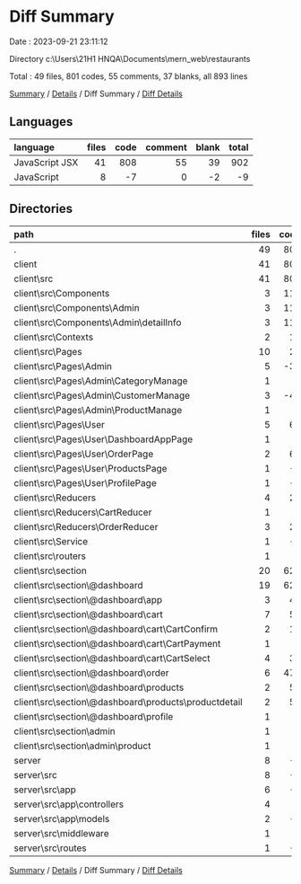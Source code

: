 # Diff Summary

Date : 2023-09-21 23:11:12

Directory c:\\Users\\21H1 HNQA\\Documents\\mern_web\\restaurants

Total : 49 files,  801 codes, 55 comments, 37 blanks, all 893 lines

[Summary](results.md) / [Details](details.md) / Diff Summary / [Diff Details](diff-details.md)

## Languages
| language | files | code | comment | blank | total |
| :--- | ---: | ---: | ---: | ---: | ---: |
| JavaScript JSX | 41 | 808 | 55 | 39 | 902 |
| JavaScript | 8 | -7 | 0 | -2 | -9 |

## Directories
| path | files | code | comment | blank | total |
| :--- | ---: | ---: | ---: | ---: | ---: |
| . | 49 | 801 | 55 | 37 | 893 |
| client | 41 | 808 | 55 | 39 | 902 |
| client\\src | 41 | 808 | 55 | 39 | 902 |
| client\\src\\Components | 3 | 114 | 35 | 6 | 155 |
| client\\src\\Components\\Admin | 3 | 114 | 35 | 6 | 155 |
| client\\src\\Components\\Admin\\detailInfo | 3 | 114 | 35 | 6 | 155 |
| client\\src\\Contexts | 2 | 13 | 0 | 2 | 15 |
| client\\src\\Pages | 10 | 28 | 1 | 5 | 34 |
| client\\src\\Pages\\Admin | 5 | -32 | -2 | 2 | -32 |
| client\\src\\Pages\\Admin\\CategoryManage | 1 | 6 | -7 | 0 | -1 |
| client\\src\\Pages\\Admin\\CustomerManage | 3 | -44 | 4 | 1 | -39 |
| client\\src\\Pages\\Admin\\ProductManage | 1 | 6 | 1 | 1 | 8 |
| client\\src\\Pages\\User | 5 | 60 | 3 | 3 | 66 |
| client\\src\\Pages\\User\\DashboardAppPage | 1 | 3 | 0 | -1 | 2 |
| client\\src\\Pages\\User\\OrderPage | 2 | 63 | 4 | 4 | 71 |
| client\\src\\Pages\\User\\ProductsPage | 1 | -1 | 0 | 0 | -1 |
| client\\src\\Pages\\User\\ProfilePage | 1 | -5 | -1 | 0 | -6 |
| client\\src\\Reducers | 4 | 23 | 0 | 1 | 24 |
| client\\src\\Reducers\\CartReducer | 1 | 1 | 0 | 0 | 1 |
| client\\src\\Reducers\\OrderReducer | 3 | 22 | 0 | 1 | 23 |
| client\\src\\Service | 1 | -4 | 0 | 0 | -4 |
| client\\src\\routers | 1 | 6 | 0 | 0 | 6 |
| client\\src\\section | 20 | 628 | 19 | 25 | 672 |
| client\\src\\section\\@dashboard | 19 | 624 | 15 | 24 | 663 |
| client\\src\\section\\@dashboard\\app | 3 | 40 | 6 | 6 | 52 |
| client\\src\\section\\@dashboard\\cart | 7 | 53 | 0 | 2 | 55 |
| client\\src\\section\\@dashboard\\cart\\CartConfirm | 2 | 19 | 0 | 1 | 20 |
| client\\src\\section\\@dashboard\\cart\\CartPayment | 1 | 4 | 0 | 0 | 4 |
| client\\src\\section\\@dashboard\\cart\\CartSelect | 4 | 30 | 0 | 1 | 31 |
| client\\src\\section\\@dashboard\\order | 6 | 478 | 12 | 18 | 508 |
| client\\src\\section\\@dashboard\\products | 2 | 51 | -4 | -1 | 46 |
| client\\src\\section\\@dashboard\\products\\productdetail | 2 | 51 | -4 | -1 | 46 |
| client\\src\\section\\@dashboard\\profile | 1 | 2 | 1 | -1 | 2 |
| client\\src\\section\\admin | 1 | 4 | 4 | 1 | 9 |
| client\\src\\section\\admin\\product | 1 | 4 | 4 | 1 | 9 |
| server | 8 | -7 | 0 | -2 | -9 |
| server\\src | 8 | -7 | 0 | -2 | -9 |
| server\\src\\app | 6 | -7 | 0 | -2 | -9 |
| server\\src\\app\\controllers | 4 | 0 | 0 | -2 | -2 |
| server\\src\\app\\models | 2 | -7 | 0 | 0 | -7 |
| server\\src\\middleware | 1 | 1 | 0 | 0 | 1 |
| server\\src\\routes | 1 | -1 | 0 | 0 | -1 |

[Summary](results.md) / [Details](details.md) / Diff Summary / [Diff Details](diff-details.md)